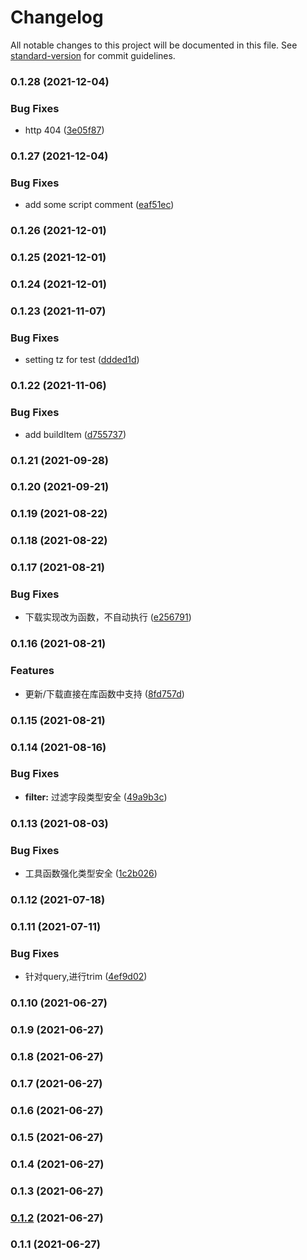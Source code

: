 # Changelog

All notable changes to this project will be documented in this file. See [standard-version](https://github.com/conventional-changelog/standard-version) for commit guidelines.

### 0.1.28 (2021-12-04)


### Bug Fixes

* http 404 ([3e05f87](https://github.com/alanhg/alfred-utils/commit/3e05f87edd9265829dee1e8d2fe3be5a4efa5720))

### 0.1.27 (2021-12-04)


### Bug Fixes

* add some script comment ([eaf51ec](https://github.com/alanhg/alfred-utils/commit/eaf51ecb4ab44fa20d8dd879d274805a81750c84))

### 0.1.26 (2021-12-01)

### 0.1.25 (2021-12-01)

### 0.1.24 (2021-12-01)

### 0.1.23 (2021-11-07)


### Bug Fixes

* setting tz for test ([ddded1d](https://github.com/alanhg/alfred-utils/commit/ddded1d5946baee35cacae4604564b59a7e3f3c5))

### 0.1.22 (2021-11-06)


### Bug Fixes

* add buildItem ([d755737](https://github.com/alanhg/alfred-utils/commit/d755737c5b8ec7b40e8c297a095d53ff58a3de68))

### 0.1.21 (2021-09-28)

### 0.1.20 (2021-09-21)

### 0.1.19 (2021-08-22)

### 0.1.18 (2021-08-22)

### 0.1.17 (2021-08-21)


### Bug Fixes

* 下载实现改为函数，不自动执行 ([e256791](https://github.com/alanhg/alfred-utils/commit/e256791d2e500e7661457de685bede2373d134d2))

### 0.1.16 (2021-08-21)


### Features

* 更新/下载直接在库函数中支持 ([8fd757d](https://github.com/alanhg/alfred-utils/commit/8fd757d8dd5a09673bf9d9696fdfc71eed2393a9))

### 0.1.15 (2021-08-21)

### 0.1.14 (2021-08-16)


### Bug Fixes

* **filter:** 过滤字段类型安全 ([49a9b3c](https://github.com/alanhg/alfred-utils/commit/49a9b3c612489446ed520accf9158eac1acb0278))

### 0.1.13 (2021-08-03)


### Bug Fixes

* 工具函数强化类型安全 ([1c2b026](https://github.com/alanhg/alfred-utils/commit/1c2b0266f6ec6dc594936d60e114ed99775b06a9))

### 0.1.12 (2021-07-18)

### 0.1.11 (2021-07-11)


### Bug Fixes

* 针对query,进行trim ([4ef9d02](https://github.com/alanhg/alfred-utils/commit/4ef9d024709cf5efba89553613d1f6371ee58416))

### 0.1.10 (2021-06-27)

### 0.1.9 (2021-06-27)

### 0.1.8 (2021-06-27)

### 0.1.7 (2021-06-27)

### 0.1.6 (2021-06-27)

### 0.1.5 (2021-06-27)

### 0.1.4 (2021-06-27)

### 0.1.3 (2021-06-27)

### [0.1.2](https://github.com/alanhg/alfred-utils/compare/v0.1.1...v0.1.2) (2021-06-27)

### 0.1.1 (2021-06-27)
